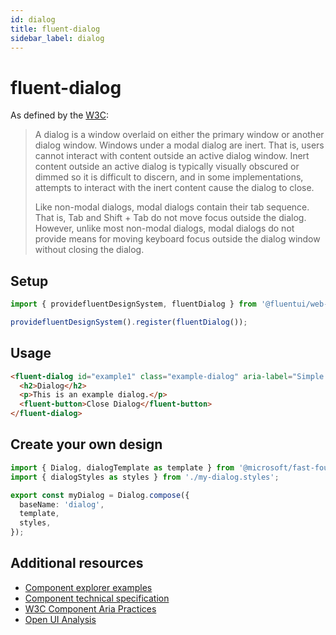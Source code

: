 ```yaml
---
id: dialog
title: fluent-dialog
sidebar_label: dialog
---
```


# fluent-dialog

As defined by the [W3C](https://w3c.github.io/aria-practices/#dialog_modal):

> A dialog is a window overlaid on either the primary window or another dialog window. Windows under a modal dialog are inert. That is, users cannot interact with content outside an active dialog window. Inert content outside an active dialog is typically visually obscured or dimmed so it is difficult to discern, and in some implementations, attempts to interact with the inert content cause the dialog to close.
>
> Like non-modal dialogs, modal dialogs contain their tab sequence. That is, Tab and Shift + Tab do not move focus outside the dialog. However, unlike most non-modal dialogs, modal dialogs do not provide means for moving keyboard focus outside the dialog window without closing the dialog.

## Setup

```ts
import { providefluentDesignSystem, fluentDialog } from '@fluentui/web-components';

providefluentDesignSystem().register(fluentDialog());
```

## Usage

```html
<fluent-dialog id="example1" class="example-dialog" aria-label="Simple modal dialog" modal="true" hidden>
  <h2>Dialog</h2>
  <p>This is an example dialog.</p>
  <fluent-button>Close Dialog</fluent-button>
</fluent-dialog>
```

## Create your own design

```ts
import { Dialog, dialogTemplate as template } from '@microsoft/fast-foundation';
import { dialogStyles as styles } from './my-dialog.styles';

export const myDialog = Dialog.compose({
  baseName: 'dialog',
  template,
  styles,
});
```

## Additional resources

- [Component explorer examples](https://explore.fast.design/components/fast-dialog)
- [Component technical specification](https://github.com/microsoft/fast/blob/master/packages/web-components/fast-foundation/src/dialog/dialog.spec.md)
- [W3C Component Aria Practices](https://w3c.github.io/aria-practices/#dialog_modal)
- [Open UI Analysis](https://open-ui.org/components/dialog.research)
